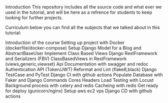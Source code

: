 <dev>
Introduction
</dev>
This repository includes all the source code and what ever we used in the tutorial, and will be here as a refrence for students to keep looking for further projects.

Curriculum
below you can find all the subjects that we talked about in this tutorial:

Introduction of the course
Setting up project with Docker (dockerfile/docker-compose)
Setup Django Model for a Blog and AbstractBaseUser
Implement Class Based Views
Django RestFramework and Serializers (FBV)
ClassBasedViews in RestFramework (views,generic,viewset)
Api Documentation with swagger and redoc
Authentication API (Token/JWT)
Reformat and Lint (flake8,black)
Django TestCase and PyTest
Django CI with github actions
Populate Database with Faker and Django Commands
Cores Headers
Load Testing with Locust
Background process with celery and redis
Cacheing with redis
Get ready for deploy (gunicorn/nginx)
Setup aws ec2 vps 
Django CD with github actions
